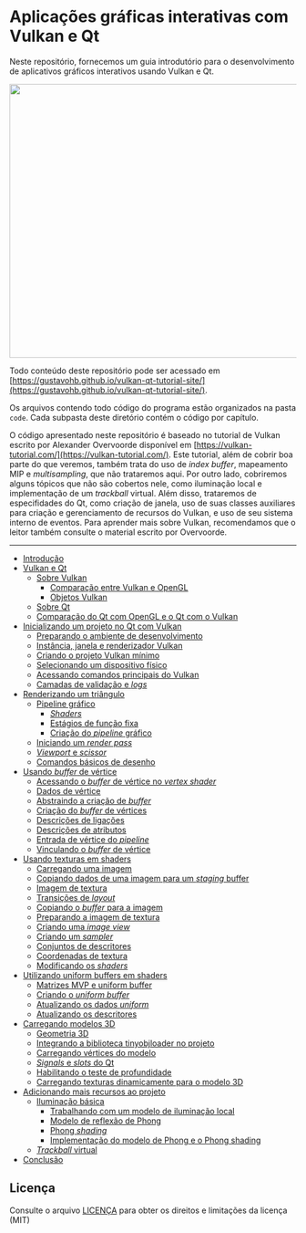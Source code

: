 # Aplicações gráficas interativas com Vulkan e Qt

Neste repositório, fornecemos um guia introdutório para o desenvolvimento de aplicativos gráficos interativos usando Vulkan e Qt.

<p align="center">
  <img width="536" height="480" src="https://user-images.githubusercontent.com/3193712/85233784-644bf580-b3df-11ea-9b64-c451106dac10.gif">
</p>

Todo conteúdo deste repositório pode ser acessado em [https://gustavohb.github.io/vulkan-qt-tutorial-site/](https://gustavohb.github.io/vulkan-qt-tutorial-site/).

Os arquivos contendo todo código do programa estão organizados na pasta `code`. Cada subpasta deste diretório contém o código por capítulo.

O código apresentado neste repositório é baseado no tutorial de Vulkan escrito por Alexander Overvoorde disponível em [https://vulkan-tutorial.com/](https://vulkan-tutorial.com/). Este tutorial, além de cobrir boa parte do que veremos, também trata do uso de *index buffer*, mapeamento MIP e *multisampling*, que não trataremos aqui. Por outro lado, cobriremos alguns tópicos que não são cobertos nele, como iluminação local e implementação de um *trackball* virtual. Além disso, trataremos de especifidades do Qt, como criação de janela, uso de suas classes auxiliares para criação e gerenciamento de recursos do Vulkan, e uso de seu sistema interno de eventos. Para aprender mais sobre Vulkan, recomendamos que o leitor também consulte o material escrito por Overvoorde.

---

* [Introdução](https://gustavohb.github.io/vulkan-qt-tutorial-site/)
* [Vulkan e Qt](https://gustavohb.github.io/vulkan-qt-tutorial-site/vulkan-e-qt)
   * [Sobre Vulkan](https://gustavohb.github.io/vulkan-qt-tutorial-site/vulkan-e-qt/sobre-vulkan)
     * [Comparação entre Vulkan e OpenGL](https://gustavohb.github.io/vulkan-qt-tutorial-site/vulkan-e-qt/sobre-vulkan/comparacao-entre-vulkan-e-opengl)
     * [Objetos Vulkan](https://gustavohb.github.io/vulkan-qt-tutorial-site/vulkan-e-qt/sobre-vulkan/objetos-vulkan)
   * [Sobre Qt](https://gustavohb.github.io/vulkan-qt-tutorial-site/vulkan-e-qt/sobre-qt)
   * [Comparação do Qt com OpenGL e o Qt com o Vulkan](https://gustavohb.github.io/vulkan-qt-tutorial-site/vulkan-e-qt/comparacao-do-qt-com-opengl-e-o-qt-com-o-vulkan)
* [Inicializando um projeto no Qt com Vulkan](https://gustavohb.github.io/vulkan-qt-tutorial-site/inicializando-um-projeto-qt-com-vulkan)
  * [Preparando o ambiente de desenvolvimento](https://gustavohb.github.io/vulkan-qt-tutorial-site/inicializando-um-projeto-qt-com-vulkan/preparando-o-ambiente-de-desenvolvimento)
  * [Instância, janela e renderizador Vulkan](https://gustavohb.github.io/vulkan-qt-tutorial-site/inicializando-um-projeto-qt-com-vulkan/instancia-janela-e-renderizador-vulkan)
  * [Criando o projeto Vulkan mínimo](https://gustavohb.github.io/vulkan-qt-tutorial-site/inicializando-um-projeto-qt-com-vulkan/criando-o-projeto-vulkan-minimo)
  * [Selecionando um dispositivo físico](https://gustavohb.github.io/vulkan-qt-tutorial-site/inicializando-um-projeto-qt-com-vulkan/selecionando-um-dispositivo-fisico)
  * [Acessando comandos principais do Vulkan](https://gustavohb.github.io/vulkan-qt-tutorial-site/inicializando-um-projeto-qt-com-vulkan/acessando-comandos-principais-do-vulkan)
  * [Camadas de validação e *logs*](https://gustavohb.github.io/vulkan-qt-tutorial-site/inicializando-um-projeto-qt-com-vulkan/camadas-de-validacao-e-logs)
* [Renderizando um triângulo](https://gustavohb.github.io/vulkan-qt-tutorial-site/renderizando-um-triangulo)
  * [Pipeline gráfico](https://gustavohb.github.io/vulkan-qt-tutorial-site/renderizando-um-triangulo/pipeline-grafico)
     * [*Shaders*](https://gustavohb.github.io/vulkan-qt-tutorial-site/renderizando-um-triangulo/pipeline-grafico/shaders)
     * [Estágios de função fixa](https://gustavohb.github.io/vulkan-qt-tutorial-site/renderizando-um-triangulo/pipeline-grafico/estagios-de-funcao-fixa)
     * [Criação do *pipeline* gráfico](https://gustavohb.github.io/vulkan-qt-tutorial-site/renderizando-um-triangulo/pipeline-grafico/criacao-do-pipeline-grafico)
  * [Iniciando um *render pass*](https://gustavohb.github.io/vulkan-qt-tutorial-site/renderizando-um-triangulo/iniciando-um-render-pass)
  * [*Viewport* e *scissor*](https://gustavohb.github.io/vulkan-qt-tutorial-site/renderizando-um-triangulo/viewport-e-scissor)
  * [Comandos básicos de desenho](https://gustavohb.github.io/vulkan-qt-tutorial-site/renderizando-um-triangulo/comandos-basicos-de-desenho)
* [Usando *buffer* de vértice](https://gustavohb.github.io/vulkan-qt-tutorial-site/usando-buffer-de-vertice)
  * [Acessando o *buffer* de vértice no *vertex shader*](https://gustavohb.github.io/vulkan-qt-tutorial-site/usando-buffer-de-vertice/acessando-o-buffer-de-vertice-no-vertex-shader)
  * [Dados de vértice](https://gustavohb.github.io/vulkan-qt-tutorial-site/usando-buffer-de-vertice/dados-de-vertice)
  * [Abstraindo a criação de *buffer*](https://gustavohb.github.io/vulkan-qt-tutorial-site/usando-buffer-de-vertice/abstraindo-a-criacao-de-buffer)
  * [Criação do *buffer* de vértices](https://gustavohb.github.io/vulkan-qt-tutorial-site/usando-buffer-de-vertice/criacao-do-buffer-de-vertices)
  * [Descrições de ligações](https://gustavohb.github.io/vulkan-qt-tutorial-site/usando-buffer-de-vertice/descricoes-de-ligacoes)
  * [Descrições de atributos](https://gustavohb.github.io/vulkan-qt-tutorial-site/usando-buffer-de-vertice/descricoes-de-atributos)
  * [Entrada de vértice do *pipeline*](https://gustavohb.github.io/vulkan-qt-tutorial-site/usando-buffer-de-vertice/entrada-de-vertice-do-pipeline)
  * [Vinculando o *buffer* de vértice](https://gustavohb.github.io/vulkan-qt-tutorial-site/usando-buffer-de-vertice/vinculando-o-buffer-de-vertice)
* [Usando texturas em shaders](https://gustavohb.github.io/vulkan-qt-tutorial-site/usando-texturas-em-shaders)
  * [Carregando uma imagem](https://gustavohb.github.io/vulkan-qt-tutorial-site/usando-texturas-em-shaders/carregando-uma-imagem)
  * [Copiando dados de uma imagem para um *staging* buffer](https://gustavohb.github.io/vulkan-qt-tutorial-site/usando-texturas-em-shaders/copiando-dados-de-uma-imagem-para-um-staging-buffer)
  * [Imagem de textura](https://gustavohb.github.io/vulkan-qt-tutorial-site/usando-texturas-em-shaders/imagem-de-textura)
  * [Transições de *layout*](https://gustavohb.github.io/vulkan-qt-tutorial-site/usando-texturas-em-shaders/transicoes-de-layout)
  * [Copiando o *buffer* para a imagem](https://gustavohb.github.io/vulkan-qt-tutorial-site/usando-texturas-em-shaders/copiando-o-buffer-para-a-imagem)
  * [Preparando a imagem de textura](https://gustavohb.github.io/vulkan-qt-tutorial-site/usando-texturas-em-shaders/preparando-a-imagem-de-textura)
  * [Criando uma *image view*](https://gustavohb.github.io/vulkan-qt-tutorial-site/usando-texturas-em-shaders/criando-uma-image-view)
  * [Criando um *sampler*](https://gustavohb.github.io/vulkan-qt-tutorial-site/usando-texturas-em-shaders/criando-um-sampler)
  * [Conjuntos de descritores](https://gustavohb.github.io/vulkan-qt-tutorial-site/usando-texturas-em-shaders/conjuntos-de-descritores)
  * [Coordenadas de textura](https://gustavohb.github.io/vulkan-qt-tutorial-site/usando-texturas-em-shaders/coordenadas-de-textura)
  * [Modificando os *shaders*](https://gustavohb.github.io/vulkan-qt-tutorial-site/usando-texturas-em-shaders/modificando-os-shaders)
* [Utilizando uniform buffers em shaders](https://gustavohb.github.io/vulkan-qt-tutorial-site/utilizando-uniform-buffers-em-shaders)
  * [Matrizes MVP e uniform buffer](https://gustavohb.github.io/vulkan-qt-tutorial-site/utilizando-uniform-buffers-em-shaders/matrizes-mvp-e-uniform-buffer)
  * [Criando o *uniform buffer*](https://gustavohb.github.io/vulkan-qt-tutorial-site/utilizando-uniform-buffers-em-shaders/criando-o-uniform-buffer)
  * [Atualizando os dados *uniform*](https://gustavohb.github.io/vulkan-qt-tutorial-site/utilizando-uniform-buffers-em-shaders/atualizando-os-dados-uniform)
  * [Atualizando os descritores](https://gustavohb.github.io/vulkan-qt-tutorial-site/utilizando-uniform-buffers-em-shaders/atualizando-os-descritores)
* [Carregando modelos 3D](https://gustavohb.github.io/vulkan-qt-tutorial-site/carregando-modelos-3d)
  * [Geometria 3D](https://gustavohb.github.io/vulkan-qt-tutorial-site/carregando-modelos-3d/geometria-3d)
  * [Integrando a biblioteca tinyobjloader no projeto](https://gustavohb.github.io/vulkan-qt-tutorial-site/carregando-modelos-3d/integrando-a-biblioteca-tinyobjloader-no-projeto)
  * [Carregando vértices do modelo](https://gustavohb.github.io/vulkan-qt-tutorial-site/carregando-modelos-3d/carregando-vertices-do-modelo)
  * [*Signals* e *slots* do Qt](https://gustavohb.github.io/vulkan-qt-tutorial-site/carregando-modelos-3d/signals-e-slots-do-qt)
  * [Habilitando o teste de profundidade](https://gustavohb.github.io/vulkan-qt-tutorial-site/carregando-modelos-3d/habilitando-o-teste-de-profundidade)
  * [Carregando texturas dinamicamente para o modelo 3D](https://gustavohb.github.io/vulkan-qt-tutorial-site/carregando-modelos-3d/carregando-texturas-dinamicamente-para-o-modelo-3d)
* [Adicionando mais recursos ao projeto](https://gustavohb.github.io/vulkan-qt-tutorial-site/adicionando-mais-recursos-ao-projeto)
  * [Iluminação básica](https://gustavohb.github.io/vulkan-qt-tutorial-site/adicionando-mais-recursos-ao-projeto/iluminacao-basica)
     * [Trabalhando com um modelo de iluminação local](https://gustavohb.github.io/vulkan-qt-tutorial-site/adicionando-mais-recursos-ao-projeto/iluminacao-basica/trabalhando-com-um-modelo-de-iluminacao-local)
     * [Modelo de reflexão de Phong](https://gustavohb.github.io/vulkan-qt-tutorial-site/adicionando-mais-recursos-ao-projeto/iluminacao-basica/modelo-de-reflexao-de-phong)
     * [Phong *shading*](https://gustavohb.github.io/vulkan-qt-tutorial-site/adicionando-mais-recursos-ao-projeto/iluminacao-basica/phong-shading)
     * [Implementação do modelo de Phong e o Phong shading](https://gustavohb.github.io/vulkan-qt-tutorial-site/adicionando-mais-recursos-ao-projeto/iluminacao-basica/implementacao-do-modelo-de-phong-e-o-phong-shading)
  * [*Trackball* virtual](https://gustavohb.github.io/vulkan-qt-tutorial-site/adicionando-mais-recursos-ao-projeto/trackball-virtual)
* [Conclusão](https://gustavohb.github.io/vulkan-qt-tutorial-site/conclusao)

## Licença

Consulte o arquivo [LICENÇA](https://github.com/gustavohb/vulkan-qt-tutorial/blob/master/LICEN%C3%87A) para obter os direitos e limitações da licença (MIT)
